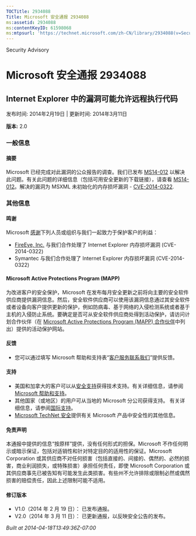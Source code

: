 ```yaml
---
TOCTitle: 2934088
Title: Microsoft 安全通报 2934088
ms:assetid: 2934088
ms:contentKeyID: 61598068
ms:mtpsurl: 'https://technet.microsoft.com/zh-CN/library/2934088(v=Security.10)'
---
```


Security Advisory

Microsoft 安全通报 2934088
==========================

Internet Explorer 中的漏洞可能允许远程执行代码
----------------------------------------------

发布时间: 2014年2月19日 | 更新时间: 2014年3月11日

**版本:** 2.0

### 一般信息

#### 摘要

Microsoft 已经完成对此漏洞的公众报告的调查。我们已发布 [MS14-012](https://go.microsoft.com/fwlink/?linkid=392064) 以解决此问题。有关此问题的详细信息（包括可用安全更新的下载链接），请查看 [MS14-012](https://go.microsoft.com/fwlink/?linkid=392064)。解决的漏洞为 MSXML 未初始化的内存损坏漏洞 - [CVE-2014-0322](https://www.cve.mitre.org/cgi-bin/cvename.cgi?name=cve-2014-0322).

### 其他信息

#### 鸣谢

Microsoft [感谢](https://go.microsoft.com/fwlink/?linkid=21127)下列人员或组织与我们一起致力于保护客户的利益：

-   [FireEye, Inc.](https://www2.fireeye.com/) 与我们合作处理了 Internet Explorer 内存损坏漏洞 (CVE-2014-0322)
-   Symantec 与我们合作处理了 Internet Explorer 内存损坏漏洞 (CVE-2014-0322)

#### Microsoft Active Protections Program (MAPP)

为改进客户的安全保护，Microsoft 在发布每月安全更新之前将向主要的安全软件供应商提供漏洞信息。然后，安全软件供应商可以使用该漏洞信息通过其安全软件或者设备向客户提供更新的保护，例如防病毒、基于网络的入侵检测系统或者基于主机的入侵防止系统。要确定是否可从安全软件供应商处得到活动保护，请访问计划合作伙伴（在 [Microsoft Active Protections Program (MAPP) 合作伙伴](https://go.microsoft.com/fwlink/?linkid=215201)中列出）提供的活动保护网站。

#### 反馈

-   您可以通过填写 Microsoft 帮助和支持表“[客户服务联系我们](https://support.microsoft.com/kb/?scid=sw;en;1257&showpage=1&ws=technet&sd=tech)”提供反馈。

#### 支持

-   美国和加拿大的客户可以从[安全支持](https://go.microsoft.com/fwlink/?linkid=21131)获得技术支持。有关详细信息，请参阅[Microsoft 帮助和支持](https://support.microsoft.com/)。
-   其他国家（或地区）的用户可从当地的 Microsoft 分公司获得支持。 有关详细信息，请参阅[国际支持](https://go.microsoft.com/fwlink/?linkid=21155)。
-   [Microsoft TechNet 安全](https://go.microsoft.com/fwlink/?linkid=21132)提供有关 Microsoft 产品中安全性的其他信息。

#### 免责声明

本通报中提供的信息“按原样”提供，没有任何形式的担保。Microsoft 不作任何明示或暗示保证，包括对适销性和针对特定目的的适用性的保证。Microsoft Corporation 或其供应商不对任何损害（包括直接的、间接的、偶然的、必然的损害，商业利润损失，或特殊损害）承担任何责任，即使 Microsoft Corporation 或其供应商事先已被告知有可能发生此类损害。有些州不允许排除或限制必然或偶然损害的赔偿责任，因此上述限制可能不适用。

#### 修订版本

-   V1.0（2014 年 2 月 19 日）： 已发布通报。
-   V2.0（2014 年 3 月 11 日）： 已更新通报，以反映安全公告的发布。

*Built at 2014-04-18T13:49:36Z-07:00*
